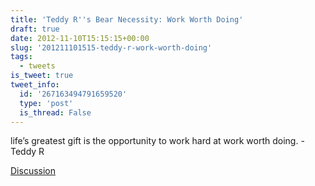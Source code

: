```yaml
---
title: 'Teddy R''s Bear Necessity: Work Worth Doing'
draft: true
date: 2012-11-10T15:15:15+00:00
slug: '201211101515-teddy-r-work-worth-doing'
tags:
  - tweets
is_tweet: true
tweet_info:
  id: '267163494791659520'
  type: 'post'
  is_thread: False
---
```




life’s greatest gift is the opportunity to work hard at work worth doing. -Teddy R

[Discussion](https://x.com/sytelus/status/267163494791659520)
